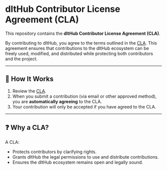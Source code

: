 # dltHub Contributor License Agreement (CLA)

This repository contains the **dltHub Contributor License Agreement (CLA)**.

By contributing to dltHub, you agree to the terms outlined in the [CLA](./CLA.md). This agreement ensures that contributions to the dltHub ecosystem can be freely used, modified, and distributed while protecting both contributors and the project.

---

## 📌 How It Works

1. Review the [CLA](./CLA.md).
2. When you submit a contribution (via email or other approved method), you are **automatically agreeing** to the CLA.
3. Your contribution will only be accepted if you have agreed to the CLA.

---

## ❓ Why a CLA?

A CLA:

* Protects contributors by clarifying rights.
* Grants dltHub the legal permissions to use and distribute contributions.
* Ensures the dltHub ecosystem remains open and legally sound.
